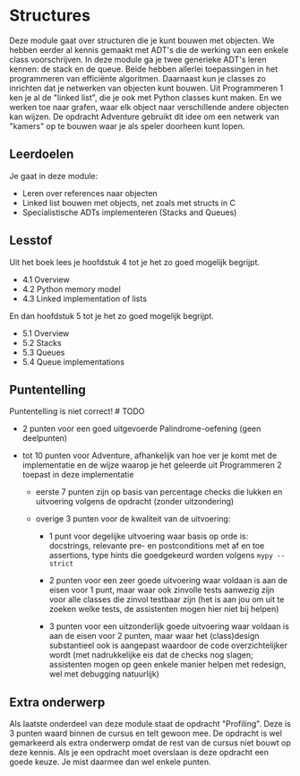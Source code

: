 # Structures

Deze module gaat over structuren die je kunt bouwen met objecten. We hebben eerder al kennis gemaakt met ADT's die de werking van een enkele class voorschrijven. In deze module ga je twee generieke ADT's leren kennen: de stack en de queue. Beide hebben allerlei toepassingen in het programmeren van efficiënte algoritmen. Daarnaast kun je classes zo inrichten dat je netwerken van objecten kunt bouwen. Uit Programmeren 1 ken je al de "linked list", die je ook met Python classes kunt maken. En we werken toe naar grafen, waar elk object naar verschillende andere objecten kan wijzen. De opdracht Adventure gebruikt dit idee om een netwerk van "kamers" op te bouwen waar je als speler doorheen kunt lopen.

## Leerdoelen

Je gaat in deze module:

- Leren over references naar objecten
- Linked list bouwen met objects, net zoals met structs in C
- Specialistische ADTs implementeren (Stacks and Queues)

## Lesstof

Uit het boek lees je hoofdstuk 4 tot je het zo goed mogelijk begrijpt.

- 4.1 Overview
- 4.2 Python memory model
- 4.3 Linked implementation of lists

En dan hoofdstuk 5 tot je het zo goed mogelijk begrijpt.

- 5.1 Overview
- 5.2 Stacks
- 5.3 Queues
- 5.4 Queue implementations

## Puntentelling

Puntentelling is niet correct! # TODO

- 2 punten voor een goed uitgevoerde Palindrome-oefening (geen deelpunten)

- tot 10 punten voor Adventure, afhankelijk van hoe ver je komt met de implementatie en de wijze waarop je het geleerde uit Programmeren 2 toepast in deze implementatie

    - eerste 7 punten zijn op basis van percentage checks die lukken en uitvoering volgens de opdracht (zonder uitzondering)

    - overige 3 punten voor de kwaliteit van de uitvoering:

        - 1 punt voor degelijke uitvoering waar basis op orde is: docstrings, relevante pre- en postconditions met af en toe assertions, type hints die goedgekeurd worden volgens `mypy --strict`

        - 2 punten voor een zeer goede uitvoering waar voldaan is aan de eisen voor 1 punt, maar waar ook zinvolle tests aanwezig zijn voor alle classes die zinvol testbaar zijn (het is aan jou om uit te zoeken welke tests, de assistenten mogen hier niet bij helpen)

        - 3 punten voor een uitzonderlijk goede uitvoering waar voldaan is aan de eisen voor 2 punten, maar waar het (class)design substantieel ook is aangepast waardoor de code overzichtelijker wordt (met nadrukkelijke eis dat de checks nog slagen; assistenten mogen op geen enkele manier helpen met redesign, wel met debugging natuurlijk)

## Extra onderwerp

Als laatste onderdeel van deze module staat de opdracht "Profiling". Deze is 3 punten waard binnen de cursus en telt gewoon mee. De opdracht is wel gemarkeerd als extra onderwerp omdat de rest van de cursus niet bouwt op deze kennis. Als je een opdracht moet overslaan is deze opdracht een goede keuze. Je mist daarmee dan wel enkele punten.
